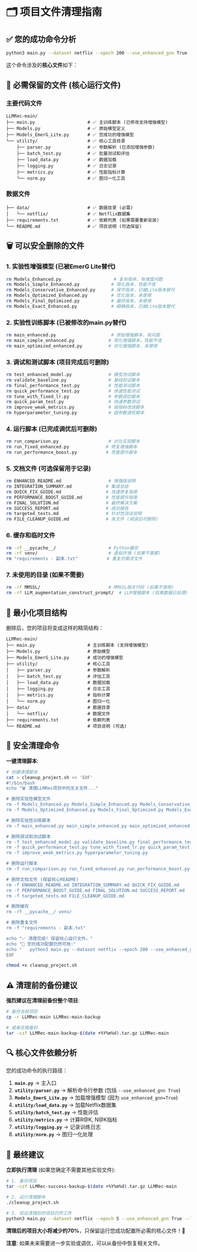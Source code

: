 # 🗂️ 项目文件清理指南

## ✅ 您的成功命令分析

```bash
python3 main.py --dataset netflix --epoch 200 --use_enhanced_gnn True --layers 2 --lr 0.0002 --embed_size 80 --model_cat_rate 0.03 --title "Priority1"
```

这个命令涉及的**核心文件**如下：

## 🔧 必需保留的文件 (核心运行文件)

### 主要代码文件
```
LLMRec-main/
├── main.py                    # ✅ 主训练脚本 (已修改支持增强模型)
├── Models.py                  # ✅ 原始模型定义
├── Models_EmerG_Lite.py       # ✅ 您成功的增强模型
└── utility/                   # ✅ 核心工具目录
    ├── parser.py              # ✅ 参数解析 (已添加增强参数)
    ├── batch_test.py          # ✅ 批量测试和评估
    ├── load_data.py           # ✅ 数据加载
    ├── logging.py             # ✅ 日志记录
    ├── metrics.py             # ✅ 性能指标计算
    └── norm.py                # ✅ 图归一化工具
```

### 数据文件
```
├── data/                      # ✅ 数据目录 (必需)
│   └── netflix/               # ✅ Netflix数据集
├── requirements.txt           # ✅ 依赖列表 (如果需要重新安装)
└── README.md                  # ✅ 项目说明 (可选保留)
```

## 🗑️ 可以安全删除的文件

### 1. 实验性增强模型 (已被EmerG Lite替代)
```bash
rm Models_Enhanced.py                    # 复杂版本，有维度问题
rm Models_Simple_Enhanced.py            # 简化版本，性能不佳
rm Models_Conservative_Enhanced.py      # 保守版本，已被Lite版本替代
rm Models_Optimized_Enhanced.py         # 优化版本，未使用
rm Models_Final_Optimized.py            # 最终版本，未使用
rm Models_Exact_Enhanced.py             # 精确版本，已被Lite版本替代
```

### 2. 实验性训练脚本 (已被修改的main.py替代)
```bash
rm main_enhanced.py                     # 原始增强脚本，有问题
rm main_simple_enhanced.py             # 简化增强脚本，性能不佳
rm main_optimized_enhanced.py          # 优化增强脚本，未使用
```

### 3. 调试和测试脚本 (项目完成后可删除)
```bash
rm test_enhanced_model.py              # 模型测试脚本
rm validate_baseline.py                # 基线验证脚本
rm final_performance_test.py           # 性能测试脚本
rm quick_performance_test.py           # 快速性能测试
rm tune_with_fixed_lr.py               # 参数调优脚本
rm quick_param_test.py                 # 快速参数测试
rm improve_weak_metrics.py             # 弱指标改进脚本
rm hyperparameter_tuning.py            # 超参数调优脚本
```

### 4. 运行脚本 (已完成调优后可删除)
```bash
rm run_comparison.py                   # 对比实验脚本
rm run_fixed_enhanced.py              # 修复增强脚本
rm run_performance_boost.py           # 性能提升脚本
```

### 5. 文档文件 (可选保留用于记录)
```bash
rm ENHANCED_README.md                  # 增强版说明
rm INTEGRATION_SUMMARY.md             # 集成总结
rm QUICK_FIX_GUIDE.md                 # 快速修复指南
rm PERFORMANCE_BOOST_GUIDE.md         # 性能提升指南
rm FINAL_SOLUTION.md                  # 最终解决方案
rm SUCCESS_REPORT.md                  # 成功报告
rm targeted_tests.md                  # 针对性测试说明
rm FILE_CLEANUP_GUIDE.md              # 本文件 (阅读后可删除)
```

### 6. 缓存和临时文件
```bash
rm -rf __pycache__/                    # Python缓存
rm -rf venv/                           # 虚拟环境 (如果不需要)
rm "requirements - 副本.txt"           # 重复的需求文件
```

### 7. 未使用的目录 (如果不需要)
```bash
rm -rf MMSSL/                          # MMSSL相关代码 (如果不使用)
rm -rf LLM_augmentation_construct_prompt/  # LLM增强脚本 (如果数据已处理)
```

## 🎯 最小化项目结构

删除后，您的项目将变成这样的精简结构：

```
LLMRec-main/
├── main.py                    # 主训练脚本 (支持增强模型)
├── Models.py                  # 原始模型
├── Models_EmerG_Lite.py       # 成功的增强模型
├── utility/                   # 核心工具
│   ├── parser.py              # 参数解析
│   ├── batch_test.py          # 评估工具
│   ├── load_data.py           # 数据加载
│   ├── logging.py             # 日志工具
│   ├── metrics.py             # 指标计算
│   └── norm.py                # 图归一化
├── data/                      # 数据目录
│   └── netflix/               # 数据文件
├── requirements.txt           # 依赖列表
└── README.md                  # 项目说明 (可选)
```

## 🚀 安全清理命令

**一键清理脚本**:

```bash
# 创建清理脚本
cat > cleanup_project.sh << 'EOF'
#!/bin/bash
echo "🗑️ 清理LLMRec项目中的无关文件..."

# 删除实验性模型文件
rm -f Models_Enhanced.py Models_Simple_Enhanced.py Models_Conservative_Enhanced.py
rm -f Models_Optimized_Enhanced.py Models_Final_Optimized.py Models_Exact_Enhanced.py

# 删除实验性训练脚本
rm -f main_enhanced.py main_simple_enhanced.py main_optimized_enhanced.py

# 删除调试和测试脚本
rm -f test_enhanced_model.py validate_baseline.py final_performance_test.py
rm -f quick_performance_test.py tune_with_fixed_lr.py quick_param_test.py
rm -f improve_weak_metrics.py hyperparameter_tuning.py

# 删除运行脚本
rm -f run_comparison.py run_fixed_enhanced.py run_performance_boost.py

# 删除文档文件 (保留核心README)
rm -f ENHANCED_README.md INTEGRATION_SUMMARY.md QUICK_FIX_GUIDE.md
rm -f PERFORMANCE_BOOST_GUIDE.md FINAL_SOLUTION.md SUCCESS_REPORT.md
rm -f targeted_tests.md FILE_CLEANUP_GUIDE.md

# 删除缓存
rm -rf __pycache__/ venv/

# 删除重复文件
rm -f "requirements - 副本.txt"

echo "✅ 清理完成! 保留核心运行文件。"
echo "🎯 您的成功配置仍然可用:"
echo "   python3 main.py --dataset netflix --epoch 200 --use_enhanced_gnn True --layers 2 --lr 0.0002 --embed_size 80 --model_cat_rate 0.03"
EOF

chmod +x cleanup_project.sh
```

## ⚠️ 清理前的备份建议

**强烈建议在清理前备份整个项目**:

```bash
# 备份当前项目
cp -r LLMRec-main LLMRec-main-backup

# 或者压缩备份
tar -czf LLMRec-main-backup-$(date +%Y%m%d).tar.gz LLMRec-main
```

## 🔍 核心文件依赖分析

您的成功命令的执行路径：

1. **`main.py`** → 主入口
2. **`utility/parser.py`** → 解析命令行参数 (包括 `--use_enhanced_gnn True`)
3. **`Models_EmerG_Lite.py`** → 加载增强模型 (因为 `use_enhanced_gnn=True`)
4. **`utility/load_data.py`** → 加载Netflix数据集
5. **`utility/batch_test.py`** → 性能评估
6. **`utility/metrics.py`** → 计算R@K, N@K指标
7. **`utility/logging.py`** → 记录训练日志
8. **`utility/norm.py`** → 图归一化处理

## 🎯 最终建议

**立即执行清理** (如果您确定不需要其他实验文件):

```bash
# 1. 备份项目
tar -czf LLMRec-success-backup-$(date +%Y%m%d).tar.gz LLMRec-main

# 2. 运行清理脚本
./cleanup_project.sh

# 3. 验证清理后的项目仍然工作
python3 main.py --dataset netflix --epoch 5 --use_enhanced_gnn True --layers 2 --lr 0.0002 --embed_size 80 --model_cat_rate 0.03 --title "cleanup_test"
```

**清理后的项目大小将减少约70%**，只保留运行您成功配置所必需的核心文件！🎯

**注意**: 如果未来需要进一步实验或调优，可以从备份中恢复相关文件。